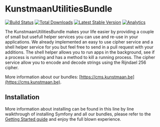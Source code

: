 # KunstmaanUtilitiesBundle

[![Build Status](https://travis-ci.org/Kunstmaan/KunstmaanUtilitiesBundle.png?branch=master)](http://travis-ci.org/Kunstmaan/KunstmaanUtilitiesBundle)
[![Total Downloads](https://poser.pugx.org/kunstmaan/utilities-bundle/downloads.png)](https://packagist.org/packages/kunstmaan/utilities-bundle)
[![Latest Stable Version](https://poser.pugx.org/kunstmaan/utilities-bundle/v/stable.png)](https://packagist.org/packages/kunstmaan/utilities-bundle)
[![Analytics](https://ga-beacon.appspot.com/UA-3160735-7/Kunstmaan/KunstmaanUtilitiesBundle)](https://github.com/igrigorik/ga-beacon)

The KunstmaanUtilitiesBundle makes your life easier by providing a couple of small but usefull helper services you can use and re-use in your applications. We already implemented an easy to use cipher service and a shell helper service for you but feel free to send in a pull request with your additions. The shell helper allows you to run apps in the background, see if a process is running and has a method to kill a running process. The cipher service allow you to encode and decode strings using the Rijndael 256 cipher.

More information about our bundles: [https://cms.kunstmaan.be](https://cms.kunstmaan.be).

## Installation

More information about installing can be found in this line by line walkthrough of installing Symfony and all our bundles, please refer to the [Getting Started guide](https://kunstmaanbundlescms.readthedocs.io/en/stable/installation/) and enjoy the full blown experience.
